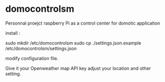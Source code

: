 # domocontrolsm
Personnal proejct raspberry Pi as a control center for domotic application

install :

sudo mkdir /etc/domocontrolsm
sudo cp ./settings.json.example /etc/domocontrolsm/settings.json

modify configuration file.

Give it your Openweather map API key
adjust your location and other setting.